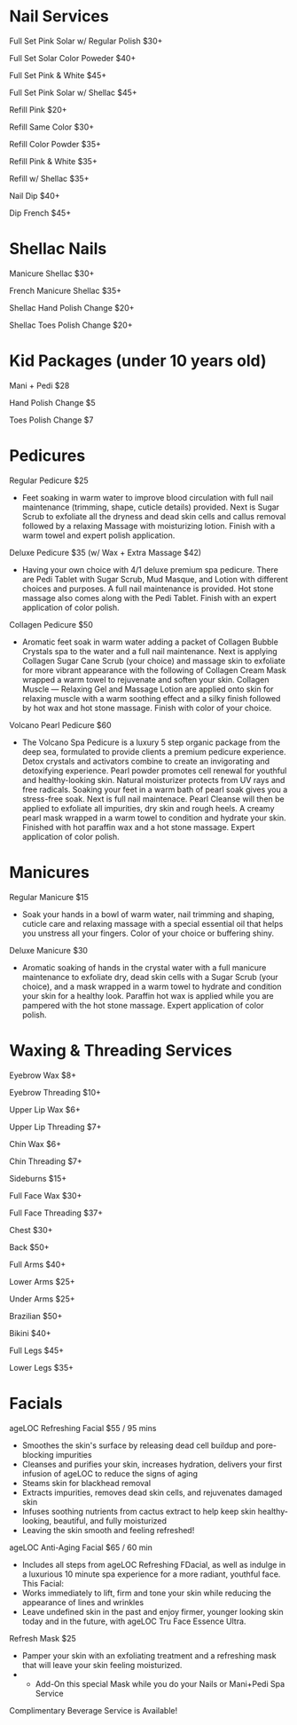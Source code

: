 # Nail Services

Full Set Pink Solar w/ Regular Polish $30+

Full Set Solar Color Poweder $40+

Full Set Pink & White $45+

Full Set Pink Solar w/ Shellac $45+

Refill Pink $20+

Refill Same Color $30+

Refill Color Powder $35+

Refill Pink & White $35+

Refill w/ Shellac $35+

Nail Dip $40+

Dip French $45+

# Shellac Nails

Manicure Shellac $30+

French Manicure Shellac $35+

Shellac Hand Polish Change $20+

Shellac Toes Polish Change $20+

# Kid Packages (under 10 years old)

Mani + Pedi $28

Hand Polish Change $5

Toes Polish Change $7

# Pedicures

Regular Pedicure $25
- Feet soaking in warm water to improve blood circulation with full nail maintenance (trimming, shape, cuticle details) provided. Next is Sugar Scrub to exfoliate all the dryness and dead skin cells and callus removal followed by a relaxing Massage with moisturizing lotion. Finish with a warm towel and expert polish application.

Deluxe Pedicure $35 (w/ Wax + Extra Massage $42)
- Having your own choice with 4/1 deluxe premium spa pedicure. There are Pedi Tablet with Sugar Scrub, Mud Masque, and Lotion with different choices and purposes. A full nail maintenance is provided. Hot stone massage also comes along with the Pedi Tablet. Finish with an expert application of color polish.

Collagen Pedicure $50
- Aromatic feet soak in warm water adding a packet of Collagen Bubble Crystals spa to the water and a full nail maintenance. Next is applying Collagen Sugar Cane Scrub (your choice) and massage skin to exfoliate for more vibrant appearance with the following of Collagen Cream Mask wrapped a warm towel to rejuvenate and soften your skin. Collagen Muscle — Relaxing Gel and Massage Lotion are applied onto skin for relaxing muscle with a warm soothing effect and a silky finish followed by hot wax and hot stone massage. Finish with color of your choice. 

Volcano Pearl Pedicure $60
- The Volcano Spa Pedicure is a luxury 5 step organic package from the deep sea, formulated to provide clients a premium pedicure experience. Detox crystals and activators combine to create an invigorating and detoxifying experience. Pearl powder promotes cell renewal for youthful and healthy-looking skin. Natural moisturizer protects from UV rays and free radicals. Soaking your feet in a warm bath of pearl soak gives you a stress-free soak. Next is full nail maintenace. Pearl Cleanse will then be applied to exfoliate all impurities, dry skin and rough heels. A creamy pearl mask wrapped in a warm towel to condition and hydrate your skin. Finished with hot paraffin wax and a hot stone massage. Expert application of color polish. 

# Manicures

Regular Manicure $15
- Soak your hands in a bowl of warm water, nail trimming and shaping, cuticle care and relaxing massage with a special essential oil that helps you unstress all your fingers. Color of your choice or buffering shiny.

Deluxe Manicure $30
- Aromatic soaking of hands in the crystal water with a full manicure maintenance to exfoliate dry, dead skin cells with a Sugar Scrub (your choice), and a mask wrapped in a warm towel to hydrate and condition your skin for a healthy look. Paraffin hot wax is applied while you are pampered with the hot stone massage. Expert application of color polish. 

# Waxing & Threading Services

Eyebrow Wax $8+

Eyebrow Threading $10+

Upper Lip Wax $6+

Upper Lip Threading $7+

Chin Wax $6+

Chin Threading $7+

Sideburns $15+

Full Face Wax $30+

Full Face Threading $37+

Chest $30+

Back $50+

Full Arms $40+

Lower Arms $25+

Under Arms $25+

Brazilian $50+

Bikini $40+

Full Legs $45+

Lower Legs $35+

# Facials

ageLOC Refreshing Facial $55 / 95 mins
- Smoothes the skin's surface by releasing dead cell buildup and pore-blocking impurities
- Cleanses and purifies your skin, increases hydration, delivers your first infusion of ageLOC to reduce the signs of aging
- Steams skin for blackhead removal
- Extracts impurities, removes dead skin cells, and rejuvenates damaged skin
- Infuses soothing nutrients from cactus extract to help keep skin healthy-looking, beautiful, and fully moisturized
- Leaving the skin smooth and feeling refreshed!

ageLOC Anti-Aging Facial $65 / 60 min
- Includes all steps from ageLOC Refreshing FDacial, as well as indulge in a luxurious 10 minute spa experience for a more radiant, youthful face. This Facial:
- Works immediately to lift, firm and tone your skin while reducing the appearance of lines and wrinkles
- Leave undefined skin in the past and enjoy firmer, younger looking skin today and in the future, with ageLOC Tru Face Essence Ultra.

Refresh Mask $25
- Pamper your skin with an exfoliating treatment and a refreshing mask that will leave your skin feeling moisturized.
- * Add-On this special Mask while you do your Nails or Mani+Pedi Spa Service

Complimentary Beverage Service is Available!